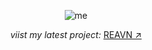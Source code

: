 
<p align="center">
  <img src="https://github.com/user-attachments/assets/8290d465-d1c2-4770-b5f6-c1b133a18b1a" alt="me">
</p>


<!-- <p align="center">
  <i>What I’ve been coding lately:</i>
  <a href="https://polyglotparrot.github.io/jump/" target="_blank" rel="noopener noreferrer">REAVN ↗</a>
</p> -->

<p align="center">
  <i>viist my latest project:</i>
  <a href="https://polyglotparrot.github.io/jump/" target="_blank" rel="noopener noreferrer">REAVN ↗</a>
</p

























  



